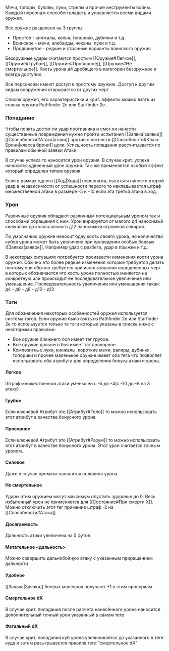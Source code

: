 Мечи, топоры, булавы, луки, стрелы и прочие инструменты войны. Каждый персонаж способен владеть и управляется всеми видами оружия. 

Все оружие разделено на 3 группы:
- Простое - кинжалы, копья, топорики, дубинки и т.д.
- Воинское - мечи, алебарды, чеканы, луки и т.д.
- Продвинутое - редкие и странные варианты воинского оружия

Безоружные удары считаются простым [[Оружие#Легкое]], [[Оружие#Грубое]], [[Оружие#Проворное]], [[Оружие#Не смертельное]]. Кость урона д4 дробящего в категории безоружное и всегда доступно.

Все персонажи имеют доступ к простому оружию. Доступ к другим видам вооружения открывается от других черт.

Список оружия, его характеристики и крит. эффекты можно взять из списка оружия Pathfinder 2e или Starfinder 2e. 

### Попадание
Чтобы понять достиг ли удар противника и смог ли нанести существенные повреждения нужно пройти испытания [[Заявка|заявки]] [[Способности#Атака|атаки]] против сложности [[Способности#Класс Брони|класса брони]] цели. Успешность попадания рассчитывается по правилам обычной заявки Атаки.

В случае успеха то наносится урон оружия. 
В случае крит. успеха наносится удвоенный урон оружия. Так-же применяется особый эффект который определен типом оружия

Если в рамках одного [[Ход|Хода]] персонажа, пытаться нанести второй удар в независимости от успешности первого то накладывается штраф множественной атаки в размере -5 и -10 если эта третья атака в ход.

### Урон
Различные оружия обладают различным потенциальным уроном так и способами обращения с ним. Урон вирируется от малого д4 наносимый кинжалом до колоссального д12 наносимый огромной секирой. 

По умолчанию оружие наносит одну кость своего урона, но количество кубов урона может быть увеличено при проведении особых боевых [[Заявка|заявок]]. Например удар с разбега, удар в прыжке и т.д. 

В некоторых ситуациях потребуется произвести изменения кости урона оружия. Обычно это более редкие изменения которые требуется делать поэтому они обычно требуется при использовании определенных черт в которых обозначается что кость урона полностью меняется на конкретную или происходит ее последовательное увеличение или уменьшение. Последовательность увеличении или уменьшения такая: д4 - д6 - д8 - д10 - д12

### Тэги
Для обозначения некоторых особенностей оружия используется система тэгов. Если оружие было взять из Pathfinder 2e или Starfinder 2e то используется только те тэги которые указаны в списке ниже с некоторыми правками:

- Все оружие ближнего боя имеет тэг грубое. 
- Все оружие дальнего боя имеет тэг проворное. 
- Композитные луки, кинжалы, короткие мечи, рапиры, дубинки, топорики и прочее маленькое оружие имеет оба тега что позволяет использовать оба атрибута для определения бонуса атаки и урона.

#### Легкое
Штраф множественной атаки уменьшен с -5 до -4(с -10 до -8 на 3 атаке)
#### Грубое
Если ключевой Атрибут это [[Атрибут#Тело]] то можно использовать этот атрибут в качестве бонусного урона.
#### Проворное
Если ключевой Атрибут это [[Атрибут#Разум]] то можно использовать этот атрибут в качестве бонусного урона. Этот урон считается точным уроном.
#### Силовое
Даже в случае промаха наносится половина урона
#### Не смертельное
Удары этим оружием могут максимум опустить здоровье до 0. Весь избыточный урон не применяется для [[Состояние#При смерти X]]. Можно отключить этот тег применив штраф -2 на [[Способности#Атака]]
#### Досягаемость
Дальность атаки увеличена на 5 футов
#### Метательное <дальность>
Можно совершить дальнобойную атаку с указанным приращением дальности
#### Удобное
[[Заявка|Заявки]] боевых маневров получают +1 к этим проверкам
#### Смертельное dX
В случае крит. попадания после расчета нанесённого урона наносится дополнительный точный урон указанный в самом теге
#### Фатальный dX
В случае крит. попадания куб урона увеличивается до указанного в теге куда и затем разыгрывается правила тега "смертельное dX"
